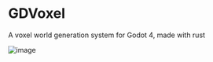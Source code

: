 # GDVoxel

A voxel world generation system for Godot 4, made with rust

![image](https://github.com/nlaha/GDVoxel/assets/10292944/3564af7a-c890-43fc-96e0-a9d0c16517ca)

